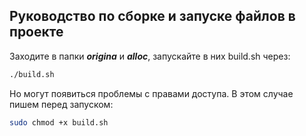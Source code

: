 Руководство по сборке и запуске файлов в проекте
-------------------------------------------------
Заходите в папки ***origina*** и ***alloc***, запускайте в них build.sh через:
```bash
./build.sh
```
Но могут появиться проблемы с правами доступа. В этом случае пишем перед запуском:
```bash
sudo chmod +x build.sh
```